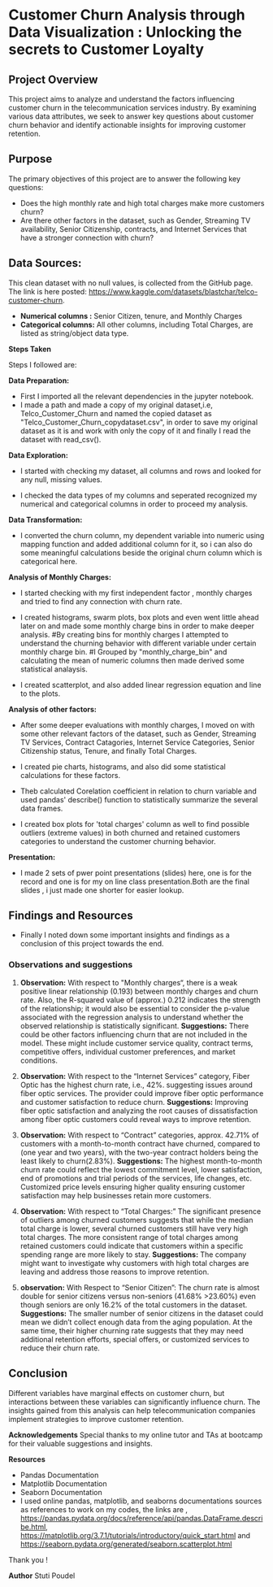 # Customer Churn Analysis through Data Visualization : Unlocking the secrets to Customer Loyalty

## Project Overview
This project aims to analyze and understand the factors influencing customer churn in the telecommunication services industry. By examining various data attributes, we seek to answer key questions about customer churn behavior and identify actionable insights for improving customer retention.

## Purpose
The primary objectives of this project are to answer the following key questions:

- Does the high monthly rate and high total charges make more customers churn?
- Are there other factors in the dataset, such as Gender, Streaming TV availability, Senior Citizenship, contracts, and Internet Services that have a stronger connection with churn?

## Data Sources:
This clean dataset with no null values, is collected from the GitHub page. The link is here posted: https://www.kaggle.com/datasets/blastchar/telco-customer-churn.
- **Numerical columns :** Senior Citizen, tenure, and Monthly Charges 
- **Categorical columns:** All other columns, including Total Charges, are listed as string/object data type. 

**Steps Taken**

Steps I followed are: 

**Data Preparation:**

- First I imported all the relevant dependencies in the jupyter notebook.
- I made a path and made a copy of my original dataset,i.e, Telco_Customer_Churn and named the copied dataset as "Telco_Customer_Churn_copydataset.csv", in order to save my original dataset as it is and work with only the copy of it and finally I read the dataset with read_csv().

**Data Exploration:**
- I started with checking my dataset, all columns and rows and looked for any null, missing values.

- I checked the data types of my columns and seperated recognized my numerical and categorical columns in order to proceed my analysis.

**Data Transformation:**
- I converted the churn column, my dependent variable into numeric using mapping function and added additional column for it, so i can also do some meaningful calculations beside the original churn column which is categorical here.

**Analysis of Monthly Charges:**
 - I started checking with my first independent factor , monthly charges and tried to find any connection with churn rate.

- I created histograms, swarm plots, box plots and even went little ahead later on and made some monthly charge bins in order to make deeper analysis.
#By creating bins for monthly charges I attempted to understand the churning behavior with different variable under certain monthly charge bin.
#I Grouped by "monthly_charge_bin" and calculating the mean of numeric columns then made derived some statistical analaysis.

- I created scatterplot, and also added linear regression equation and line to the plots.

**Analysis of other factors:** 
- After some deeper evaluations with monthly charges, I moved on with some other relevant factors of the dataset, such as Gender, Streaming TV Services, Contract Catagories, Internet Service Categories, Senior Citizenship status, Tenure, and finally Total Charges.
- I created pie charts, histograms,  and also did some statistical calculations for these factors.

- Theb calculated Corelation coefficient in relation to churn  variable and used pandas' describe() function to statistically summarize the several data frames. 

- I created box plots for 'total charges' column as well to find possible outliers (extreme values) in both churned and retained customers categories to understand the customer churning behavior.

**Presentation:**
- I made 2 sets of pwer point presentations (slides) here, one is for the record and one is for my on line class presentation.Both are the final slides , i just made one shorter for easier lookup.

## Findings and Resources

- Finally I noted down some important insights and findings as a conclusion of this project towards the end.

### Observations and suggestions

1. **Observation:** With respect to "Monthly charges“, there is a weak positive linear relationship (0.193) between monthly charges and churn rate. Also, the R-squared value of (approx.) 0.212 indicates the strength of the relationship; it would also be essential to consider the p-value associated with the regression analysis to understand whether the observed relationship is statistically significant. 
 **Suggestions:** There could be other factors influencing churn that are not included in the model. These might include customer service quality, contract terms, competitive offers, individual customer preferences, and market conditions. 

2. **Observation:** With respect to the “Internet Services” category, Fiber Optic has the highest churn rate, i.e., 42%.  suggesting issues around fiber optic services. The provider could improve fiber optic performance and customer satisfaction to reduce churn. 
 **Suggestions:** Improving fiber optic satisfaction and analyzing the root causes of dissatisfaction among fiber optic customers could reveal ways to improve retention.


3. **Observation:** With respect to “Contract” categories, approx. 42.71% of customers with a month-to-month contract have churned,  compared to (one year and two years), with the two-year contract holders being the least likely to churn(2.83%). 
**Suggestions:**  The highest month-to-month churn rate could reflect the lowest commitment level, lower satisfaction, end of promotions and trial periods of the services, life changes, etc. Customized price levels ensuring higher quality ensuring customer satisfaction may help businesses retain more customers. 

4. **Observation:** With respect to “Total Charges:” The significant presence of outliers among churned customers suggests that while the median total charge is lower, several churned customers still have very high total charges. The more consistent range of total charges among retained customers could indicate that customers within a specific spending range are more likely to stay.
**Suggestions:** The company might want to investigate why customers with high total charges are leaving and address those reasons to improve retention.

5. **observation:** With Respect to “Senior Citizen”: The churn rate is almost double for senior citizens versus non-seniors (41.68% >23.60%) even though seniors are only 16.2% of the total customers in the dataset. 
**Suggestions:** The smaller number of senior citizens in the dataset could mean we didn’t collect enough data from the aging population. At the same time, their higher churning rate suggests that they may need additional retention efforts, special offers, or customized services to reduce their churn rate.


## Conclusion
Different variables have marginal effects on customer churn, but interactions between these variables can significantly influence churn. The insights gained from this analysis can help telecommunication companies implement strategies to improve customer retention.

**Acknowledgements**
Special thanks to my online tutor and TAs at bootcamp for their valuable suggestions and insights.

**Resources**
- Pandas Documentation
- Matplotlib Documentation
- Seaborn Documentation
-  I used online pandas, matplotlib, and seaborns documentations sources as references to work on my codes, the links are , https://pandas.pydata.org/docs/reference/api/pandas.DataFrame.describe.html, https://matplotlib.org/3.7.1/tutorials/introductory/quick_start.html
 and https://seaborn.pydata.org/generated/seaborn.scatterplot.html 


 Thank you !

**Author**
Stuti Poudel